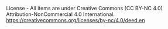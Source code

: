 License - All items are under Creative Commons (CC BY-NC 4.0) Attribution-NonCommercial 4.0 International.
https://creativecommons.org/licenses/by-nc/4.0/deed.en
